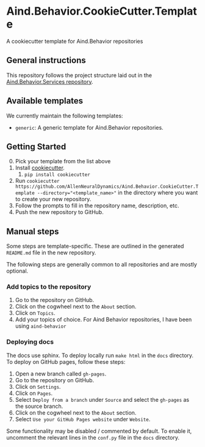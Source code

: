 # Aind.Behavior.CookieCutter.Template
A cookiecutter template for Aind.Behavior repositories

## General instructions

This repository follows the project structure laid out in the [Aind.Behavior.Services repository](https://github.com/AllenNeuralDynamics/Aind.Behavior.Services).

## Available templates

We currently maintain the following templates:

- `generic`: A generic template for Aind.Behavior repositories.

## Getting Started

0. Pick your template from the list above
1. Install [cookiecutter](https://cookiecutter.readthedocs.io/en/latest/installation.html).
   1. `pip install cookiecutter`
2. Run `cookiecutter https://github.com/AllenNeuralDynamics/Aind.Behavior.CookieCutter.Template --directory="<template_name>"` in the directory where you want to create your new repository.
3. Follow the prompts to fill in the repository name, description, etc.
4. Push the new repository to GitHub.

## Manual steps

Some steps are template-specific. These are outlined in the generated `README.md` file in the new repository.

The following steps are generally common to all repositories and are mostly optional.

### Add topics to the repository

1. Go to the repository on GitHub.
2. Click on the cogwheel next to the `About` section.
3. Click on `Topics`.
4. Add your topics of choice. For Aind Behavior repositories, I have been using `aind-behavior`

### Deploying docs

The docs use sphinx. To deploy locally run `make html` in the `docs` directory. To deploy on GitHub pages, follow these steps:

1. Open a new branch called `gh-pages`.
2. Go to the repository on GitHub.
3. Click on `Settings`.
4. Click on `Pages`.
5. Select `Deploy from a branch` under `Source` and select the `gh-pages` as the source branch.
6. Click on the cogwheel next to the `About` section.
7. Select `Use your GitHub Pages website` under `Website`.

Some functionality may be disabled / commented by default. To enable it, uncomment the relevant lines in the `conf.py` file in the `docs` directory.
